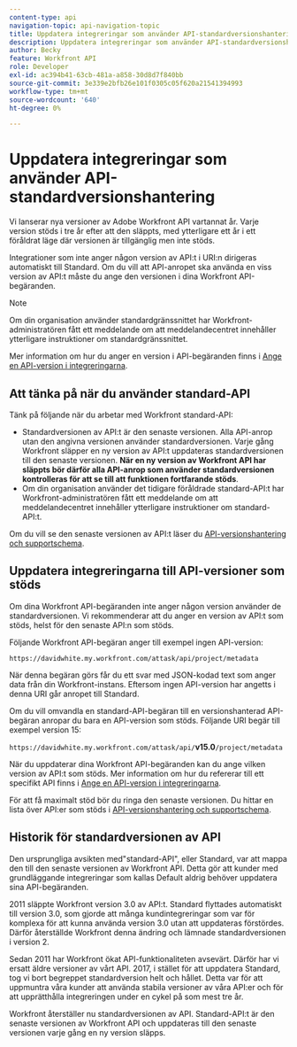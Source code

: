 ```yaml
---
content-type: api
navigation-topic: api-navigation-topic
title: Uppdatera integreringar som använder API-standardversionshantering
description: Uppdatera integreringar som använder API-standardversionshantering
author: Becky
feature: Workfront API
role: Developer
exl-id: ac394b41-63cb-481a-a858-30d8d7f840bb
source-git-commit: 3e339e2bfb26e101f0305c05f620a21541394993
workflow-type: tm+mt
source-wordcount: '640'
ht-degree: 0%

---
```


# Uppdatera integreringar som använder API-standardversionshantering

Vi lanserar nya versioner av Adobe Workfront API vartannat år. Varje version stöds i tre år efter att den släppts, med ytterligare ett år i ett föråldrat läge där versionen är tillgänglig men inte stöds.

Integrationer som inte anger någon version av API:t i URI:n dirigeras automatiskt till Standard. Om du vill att API-anropet ska använda en viss version av API:t måste du ange den versionen i dina Workfront API-begäranden.

>[!NOTE]
>
>Om din organisation använder standardgränssnittet har Workfront-administratören fått ett meddelande om att meddelandecentret innehåller ytterligare instruktioner om standardgränssnittet.

Mer information om hur du anger en version i API-begäranden finns i [Ange en API-version i integreringarna](../../wf-api/api/specify-api-version-integrations.md).

## Att tänka på när du använder standard-API

Tänk på följande när du arbetar med Workfront standard-API:

* Standardversionen av API:t är den senaste versionen. Alla API-anrop utan den angivna versionen använder standardversionen. Varje gång Workfront släpper en ny version av API:t uppdateras standardversionen till den senaste versionen. **När en ny version av Workfront API har släppts bör därför alla API-anrop som använder standardversionen kontrolleras för att se till att funktionen fortfarande stöds**.
* Om din organisation använder det tidigare föråldrade standard-API:t har Workfront-administratören fått ett meddelande om att meddelandecentret innehåller ytterligare instruktioner om standard-API:t.

Om du vill se den senaste versionen av API:t läser du [API-versionshantering och supportschema](../../wf-api/api/api-version-support-schedule.md).

## Uppdatera integreringarna till API-versioner som stöds

Om dina Workfront API-begäranden inte anger någon version använder de standardversionen. Vi rekommenderar att du anger en version av API:t som stöds, helst för den senaste API:n som stöds.

Följande Workfront API-begäran anger till exempel ingen API-version:

`https://davidwhite.my.workfront.com/attask/api/project/metadata`

När denna begäran görs får du ett svar med JSON-kodad text som anger data från din Workfront-instans. Eftersom ingen API-version har angetts i denna URI går anropet till Standard.

Om du vill omvandla en standard-API-begäran till en versionshanterad API-begäran anropar du bara en API-version som stöds. Följande URI begär till exempel version 15:

`https://davidwhite.my.workfront.com/attask/api/`**v15.0**`/project/metadata`

När du uppdaterar dina Workfront API-begäranden kan du ange vilken version av API:t som stöds. Mer information om hur du refererar till ett specifikt API finns i [Ange en API-version i integreringarna](../../wf-api/api/specify-api-version-integrations.md).

För att få maximalt stöd bör du ringa den senaste versionen. Du hittar en lista över API:er som stöds i [API-versionshantering och supportschema](../../wf-api/api/api-version-support-schedule.md).

## Historik för standardversionen av API

Den ursprungliga avsikten med&quot;standard-API&quot;, eller Standard, var att mappa den till den senaste versionen av Workfront API. Detta gör att kunder med grundläggande integreringar som kallas Default aldrig behöver uppdatera sina API-begäranden.

2011 släppte Workfront version 3.0 av API:t. Standard flyttades automatiskt till version 3.0, som gjorde att många kundintegreringar som var för komplexa för att kunna använda version 3.0 utan att uppdateras förstördes. Därför återställde Workfront denna ändring och lämnade standardversionen i version 2.

Sedan 2011 har Workfront ökat API-funktionaliteten avsevärt. Därför har vi ersatt äldre versioner av vårt API. 2017, i stället för att uppdatera Standard, tog vi bort begreppet standardversion helt och hållet. Detta var för att uppmuntra våra kunder att använda stabila versioner av våra API:er och för att upprätthålla integreringen under en cykel på som mest tre år.

Workfront återställer nu standardversionen av API. Standard-API:t är den senaste versionen av Workfront API och uppdateras till den senaste versionen varje gång en ny version släpps.

